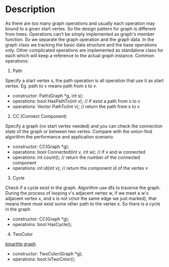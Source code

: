 # Description

As there are too many graph operations and usually each operation may bound to a given start vertex. So
the design pattern for graph is different from trees. Operations can't be simply implemented as graph's
member function. So we separate the graph operation and the graph data. In the graph class we tracking the
basic data structure and the base operations only. Other complicated operations are implemented as standalone
class for each which will keep a reference to the actual graph instance. Common operations:

1. Path

Specify a start vertex s, the path operation is all operation that use it as start vertex. Eg.
path to v means path from s to v.

- constructor: Path(Graph *g, int s);
- operations: bool HasPathTo(int v);        // if exist a path from s to v
- operations: Vector<int> PathTo(int v);    // return the path from s to v

2. CC (Connect Component)

Specify a graph (no start vertex needed) and you can check the connection state of the graph or between two vertex.
Compare with the union-find algorithm the performance and application scenario.

- constructor: CC(Graph *g);
- operations: bool Connected(int v, int w); // if v and w connected
- operations: int count();        // return the number of the connected component
- operations: int id(int v);      // return the component id of the vertex v

3. Cycle

Check if a cycle exist in the graph. Algorithm use dfs to traverse the graph. During the process of looping v's adjacent
vertex w, if we meet a w's adjacent vertex x, and x is not v(not the same edge we just marked), that means there must exist
some other path to the vertex x. So there is a cycle in the graph.

- constructor: CC(Graph *g);
- operatoins: bool HasCycle();

4. TwoColor

[bipartite graph](https://zh.wikipedia.org/wiki/%E4%BA%8C%E5%88%86%E5%9B%BE)

- constructor: TwoColor(Graph *g);
- operatoins: bool IsTwoColor();

